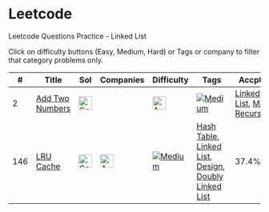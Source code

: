 # Leetcode
Leetcode Questions Practice - Linked List

Click on difficulty buttons (Easy, Medium, Hard) or Tags or company to filter that category problems only.

|#|Title|Sol|Companies|Difficulty|Tags|Accptce|Likes|
| - | - | - | - | - |  - | - | - |
|2|[Add Two Numbers](https://leetcode.com/problems/add-two-numbers/)|[<img src="https://edent.github.io/SuperTinyIcons/images/svg/github.svg" width="27" title="Solution" />](https://github.com/yvrakesh/Leetcode/tree/main/code/002-Add-Two-Numbers)||[<img src="https://edent.github.io/SuperTinyIcons/images/svg/amazon.svg" width="27" title="Amazon" />](https://github.com/yvrakesh/Leetcode/tree/main/company/Amazon)|[![Medium](https://img.shields.io/badge/-Medium-darkgreen)](https://github.com/yvrakesh/Leetcode/tree/main/difficulty/Medium)|[Linked List](https://github.com/yvrakesh/Leetcode/tree/main/tag/Linked-List), [Math](https://github.com/yvrakesh/Leetcode/tree/main/tag/Math), [Recursion](https://github.com/yvrakesh/Leetcode/tree/main/tag/Recursion), |36.5%|81.6%|
|146|[LRU Cache](https://leetcode.com/problems/lru-cache/)|[<img src="https://edent.github.io/SuperTinyIcons/images/svg/github.svg" width="27" title="Solution" />](https://github.com/yvrakesh/Leetcode/tree/main/code/0146-LRU-Cache)|[<img src="https://edent.github.io/SuperTinyIcons/images/svg/amazon.svg" width="27" title="Amazon" />](https://github.com/yvrakesh/Leetcode/tree/main/company/Amazon)|[![Medium](https://img.shields.io/badge/-Medium-darkgreen)](https://github.com/yvrakesh/Leetcode/tree/main/difficulty/Medium)|[Hash Table](https://github.com/yvrakesh/Leetcode/tree/main/tag/Hash-Table),  [Linked List](https://github.com/yvrakesh/Leetcode/tree/main/tag/Linked-List),  [Design](https://github.com/yvrakesh/Leetcode/tree/main/tag/Design),  [Doubly Linked List](https://github.com/yvrakesh/Leetcode/tree/main/tag/Doubly-Linked-List)|37.4%|96.2%|